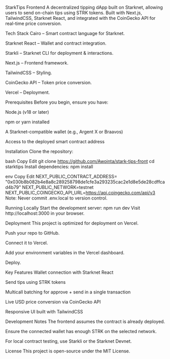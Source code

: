 StarkTips Frontend
A decentralized tipping dApp built on Starknet, allowing users to send on-chain tips using STRK tokens. Built with Next.js, TailwindCSS, Starknet React, and integrated with the CoinGecko API for real-time price conversion.

Tech Stack
Cairo – Smart contract language for Starknet.

Starknet React – Wallet and contract integration.

Starkli – Starknet CLI for deployment & interactions.

Next.js – Frontend framework.

TailwindCSS – Styling.

CoinGecko API – Token price conversion.

Vercel – Deployment.

Prerequisites
Before you begin, ensure you have:

Node.js (v18 or later)

npm or yarn installed

A Starknet-compatible wallet (e.g., Argent X or Braavos)

Access to the deployed smart contract address

Installation
Clone the repository:

bash
Copy
Edit
git clone https://github.com/Awointa/stark-tips-front
cd starktips
Install dependencies:
npm install


env
Copy
Edit
NEXT_PUBLIC_CONTRACT_ADDRESS= "0x030b8b082b4e8a8c289258798de1cfe3a293235cac2e1d8e5de28cdffcad4b79"
NEXT_PUBLIC_NETWORK=testnet
NEXT_PUBLIC_COINGECKO_API_URL=https://api.coingecko.com/api/v3
Note: Never commit .env.local to version control.

Running Locally
Start the development server:
npm run dev
Visit http://localhost:3000 in your browser.

Deployment
This project is optimized for deployment on Vercel.

Push your repo to GitHub.

Connect it to Vercel.

Add your environment variables in the Vercel dashboard.

Deploy.

Key Features
Wallet connection with Starknet React

Send tips using STRK tokens

Multicall batching for approve + send in a single transaction

Live USD price conversion via CoinGecko API

Responsive UI built with TailwindCSS

Development Notes
The frontend assumes the contract is already deployed.

Ensure the connected wallet has enough STRK on the selected network.

For local contract testing, use Starkli or the Starknet Devnet.

License
This project is open-source under the MIT License.